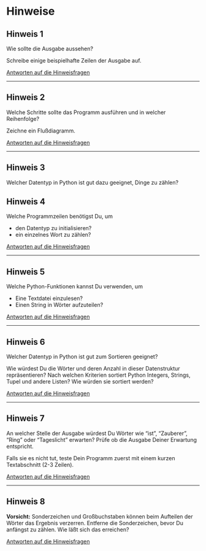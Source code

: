 
# Hinweise

## Hinweis 1

Wie sollte die Ausgabe aussehen?

Schreibe einige beispielhafte Zeilen der Ausgabe auf.

[Antworten auf die Hinweisfragen](alaeddin_antworten.md)

----

## Hinweis 2

Welche Schritte sollte das Programm ausführen und in welcher Reihenfolge?

Zeichne ein Flußdiagramm.


[Antworten auf die Hinweisfragen](alaeddin_antworten.md)

----

## Hinweis 3

Welcher Datentyp in Python ist gut dazu geeignet, Dinge zu zählen? 

## Hinweis 4

Welche Programmzeilen benötigst Du, um

* den Datentyp zu initialisieren?
* ein einzelnes Wort zu zählen?

[Antworten auf die Hinweisfragen](alaeddin_antworten.md)

----

## Hinweis 5

Welche Python-Funktionen kannst Du verwenden, um

* Eine Textdatei einzulesen?
* Einen String in Wörter aufzuteilen?

[Antworten auf die Hinweisfragen](alaeddin_antworten.md)

----

## Hinweis 6

Welcher Datentyp in Python ist gut zum Sortieren geeignet?

Wie würdest Du die Wörter und deren Anzahl in dieser Datenstruktur repräsentieren?
Nach welchen Kriterien sortiert Python Integers, Strings, Tupel und andere Listen? Wie würden sie sortiert werden?

[Antworten auf die Hinweisfragen](alaeddin_antworten.md)

----

## Hinweis 7

An welcher Stelle der Ausgabe würdest Du Wörter wie “ist”, “Zauberer”, “Ring” oder “Tageslicht” erwarten? Prüfe ob die Ausgabe Deiner Erwartung entspricht.

Falls sie es nicht tut, teste Dein Programm zuerst mit einem kurzen Textabschnitt (2-3 Zeilen).


[Antworten auf die Hinweisfragen](alaeddin_antworten.md)

----

## Hinweis 8

**Vorsicht:** Sonderzeichen und Großbuchstaben können beim Aufteilen der Wörter das Ergebnis verzerren. Entferne die Sonderzeichen, bevor Du anfängst zu zählen.
Wie läßt sich das erreichen?


[Antworten auf die Hinweisfragen](alaeddin_antworten.md)

